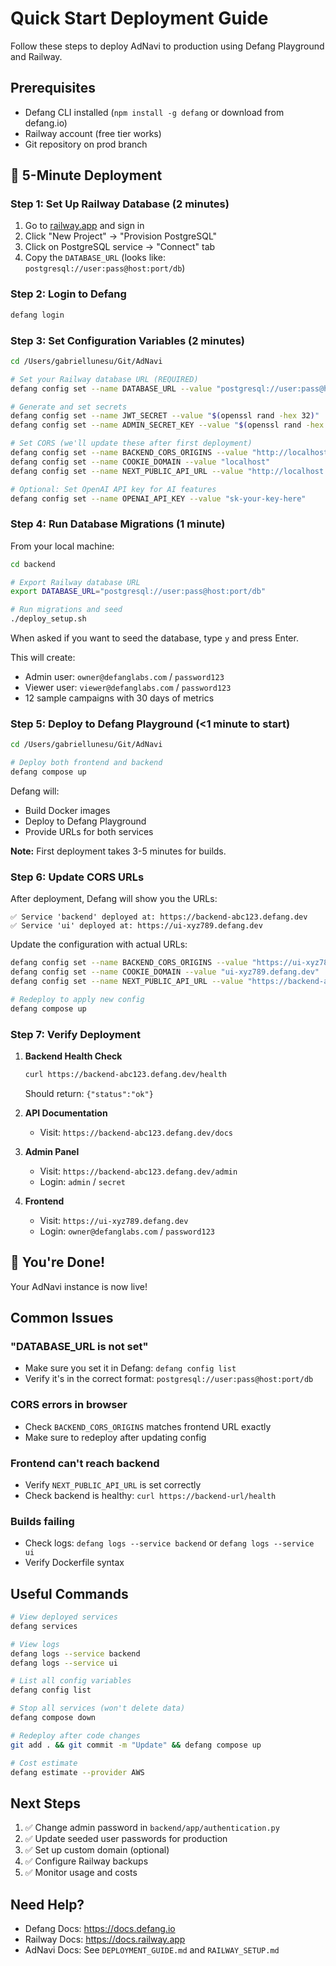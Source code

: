 # Quick Start Deployment Guide

Follow these steps to deploy AdNavi to production using Defang Playground and Railway.

## Prerequisites

- Defang CLI installed (`npm install -g defang` or download from defang.io)
- Railway account (free tier works)
- Git repository on prod branch

## 🚀 5-Minute Deployment

### Step 1: Set Up Railway Database (2 minutes)

1. Go to [railway.app](https://railway.app) and sign in
2. Click "New Project" → "Provision PostgreSQL"
3. Click on PostgreSQL service → "Connect" tab
4. Copy the `DATABASE_URL` (looks like: `postgresql://user:pass@host:port/db`)

### Step 2: Login to Defang

```bash
defang login
```

### Step 3: Set Configuration Variables (2 minutes)

```bash
cd /Users/gabriellunesu/Git/AdNavi

# Set your Railway database URL (REQUIRED)
defang config set --name DATABASE_URL --value "postgresql://user:pass@host:port/db"

# Generate and set secrets
defang config set --name JWT_SECRET --value "$(openssl rand -hex 32)"
defang config set --name ADMIN_SECRET_KEY --value "$(openssl rand -hex 32)"

# Set CORS (we'll update these after first deployment)
defang config set --name BACKEND_CORS_ORIGINS --value "http://localhost:3000"
defang config set --name COOKIE_DOMAIN --value "localhost"
defang config set --name NEXT_PUBLIC_API_URL --value "http://localhost:8000"

# Optional: Set OpenAI API key for AI features
defang config set --name OPENAI_API_KEY --value "sk-your-key-here"
```

### Step 4: Run Database Migrations (1 minute)

From your local machine:

```bash
cd backend

# Export Railway database URL
export DATABASE_URL="postgresql://user:pass@host:port/db"

# Run migrations and seed
./deploy_setup.sh
```

When asked if you want to seed the database, type `y` and press Enter.

This will create:
- Admin user: `owner@defanglabs.com` / `password123`
- Viewer user: `viewer@defanglabs.com` / `password123`
- 12 sample campaigns with 30 days of metrics

### Step 5: Deploy to Defang Playground (<1 minute to start)

```bash
cd /Users/gabriellunesu/Git/AdNavi

# Deploy both frontend and backend
defang compose up
```

Defang will:
- Build Docker images
- Deploy to Defang Playground
- Provide URLs for both services

**Note:** First deployment takes 3-5 minutes for builds.

### Step 6: Update CORS URLs

After deployment, Defang will show you the URLs:

```
✅ Service 'backend' deployed at: https://backend-abc123.defang.dev
✅ Service 'ui' deployed at: https://ui-xyz789.defang.dev
```

Update the configuration with actual URLs:

```bash
defang config set --name BACKEND_CORS_ORIGINS --value "https://ui-xyz789.defang.dev"
defang config set --name COOKIE_DOMAIN --value "ui-xyz789.defang.dev"
defang config set --name NEXT_PUBLIC_API_URL --value "https://backend-abc123.defang.dev"

# Redeploy to apply new config
defang compose up
```

### Step 7: Verify Deployment

1. **Backend Health Check**
   ```bash
   curl https://backend-abc123.defang.dev/health
   ```
   Should return: `{"status":"ok"}`

2. **API Documentation**
   - Visit: `https://backend-abc123.defang.dev/docs`

3. **Admin Panel**
   - Visit: `https://backend-abc123.defang.dev/admin`
   - Login: `admin` / `secret`

4. **Frontend**
   - Visit: `https://ui-xyz789.defang.dev`
   - Login: `owner@defanglabs.com` / `password123`

## 🎉 You're Done!

Your AdNavi instance is now live!

## Common Issues

### "DATABASE_URL is not set"
- Make sure you set it in Defang: `defang config list`
- Verify it's in the correct format: `postgresql://user:pass@host:port/db`

### CORS errors in browser
- Check `BACKEND_CORS_ORIGINS` matches frontend URL exactly
- Make sure to redeploy after updating config

### Frontend can't reach backend
- Verify `NEXT_PUBLIC_API_URL` is set correctly
- Check backend is healthy: `curl https://backend-url/health`

### Builds failing
- Check logs: `defang logs --service backend` or `defang logs --service ui`
- Verify Dockerfile syntax

## Useful Commands

```bash
# View deployed services
defang services

# View logs
defang logs --service backend
defang logs --service ui

# List all config variables
defang config list

# Stop all services (won't delete data)
defang compose down

# Redeploy after code changes
git add . && git commit -m "Update" && defang compose up

# Cost estimate
defang estimate --provider AWS
```

## Next Steps

1. ✅ Change admin password in `backend/app/authentication.py`
2. ✅ Update seeded user passwords for production
3. ✅ Set up custom domain (optional)
4. ✅ Configure Railway backups
5. ✅ Monitor usage and costs

## Need Help?

- Defang Docs: https://docs.defang.io
- Railway Docs: https://docs.railway.app
- AdNavi Docs: See `DEPLOYMENT_GUIDE.md` and `RAILWAY_SETUP.md`

